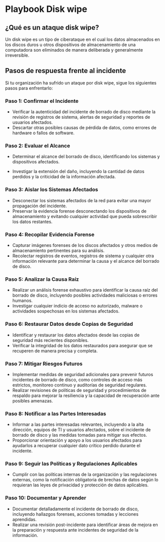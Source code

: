 # Playbook Disk wipe
## ¿Qué es un ataque disk wipe?
Un disk wipe es un tipo de ciberataque en el cual los datos almacenados en los discos duros u otros dispositivos de almacenamiento de una computadora son eliminados de manera deliberada y generalmente irreversible.
## Pasos de respuesta frente al incidente
Si tu organización ha sufrido un ataque por disk wipe, sigue los siguientes pasos para enfrentarlo:
### Paso 1: Confirmar el Incidente

* Verificar la autenticidad del incidente de borrado de disco mediante la revisión de registros de sistema, alertas de seguridad y reportes de usuarios afectados.  
* Descartar otras posibles causas de pérdida de datos, como errores de hardware o fallos de software.  
### Paso 2: Evaluar el Alcance

* Determinar el alcance del borrado de disco, identificando los sistemas y dispositivos afectados.  
  
* Investigar la extensión del daño, incluyendo la cantidad de datos perdidos y la criticidad de la información afectada.
  
### Paso 3: Aislar los Sistemas Afectados

* Desconectar los sistemas afectados de la red para evitar una mayor propagación del incidente.  
* Preservar la evidencia forense desconectando los dispositivos de almacenamiento y evitando cualquier actividad que pueda sobrescribir los datos restantes.
  
### Paso 4: Recopilar Evidencia Forense

* Capturar imágenes forenses de los discos afectados y otros medios de almacenamiento pertinentes para su análisis.  
* Recolectar registros de eventos, registros de sistema y cualquier otra información relevante para determinar la causa y el alcance del borrado de disco.  

### Paso 5: Analizar la Causa Raíz

* Realizar un análisis forense exhaustivo para identificar la causa raíz del borrado de disco, incluyendo posibles actividades maliciosas o errores humanos.  
* Investigar cualquier indicio de acceso no autorizado, malware o actividades sospechosas en los sistemas afectados.
  
### Paso 6: Restaurar Datos desde Copias de Seguridad

* Identificar y restaurar los datos afectados desde las copias de seguridad más recientes disponibles.
* Verificar la integridad de los datos restaurados para asegurar que se recuperen de manera precisa y completa.
  
### Paso 7: Mitigar Riesgos Futuros

* Implementar medidas de seguridad adicionales para prevenir futuros incidentes de borrado de disco, como controles de acceso más estrictos, monitoreo continuo y auditorías de seguridad regulares.
* Realizar revisiones de políticas de seguridad y procedimientos de respaldo para mejorar la resiliencia y la capacidad de recuperación ante posibles amenazas.
  
### Paso 8: Notificar a las Partes Interesadas

* Informar a las partes interesadas relevantes, incluyendo a la alta dirección, equipos de TI y usuarios afectados, sobre el incidente de borrado de disco y las medidas tomadas para mitigar sus efectos.
* Proporcionar orientación y apoyo a los usuarios afectados para ayudarlos a recuperar cualquier dato crítico perdido durante el incidente.
### Paso 9: Seguir las Políticas y Regulaciones Aplicables

* Cumplir con las políticas internas de la organización y las regulaciones externas, como la notificación obligatoria de brechas de datos según lo requieran las leyes de privacidad y protección de datos aplicables.
### Paso 10: Documentar y Aprender

* Documentar detalladamente el incidente de borrado de disco, incluyendo hallazgos forenses, acciones tomadas y lecciones aprendidas.
* Realizar una revisión post-incidente para identificar áreas de mejora en la preparación y respuesta ante incidentes de seguridad de la información.
